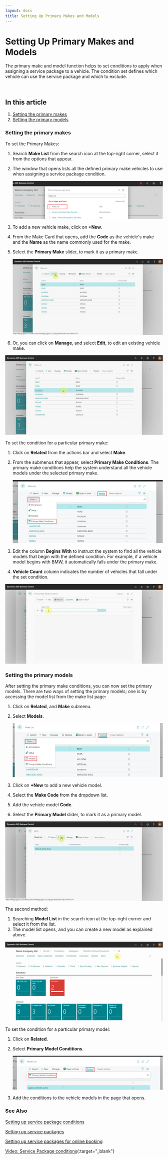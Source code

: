 ```yaml
---
layout: docs
title: Setting Up Primary Makes and Models
---
```


# Setting Up Primary Makes and Models

The primary make and model function helps to set conditions to apply when assigning a service package to a vehicle. The condition set defines which vehicle can use the service package and which to exclude.

<br>

## In this article

1. [Setting the primary makes](#setting-the-primary-makes)
2. [Setting the primary models](setting-the-primary-models)

### Setting the primary makes
To set the Primary Makes:
1. Search **Make List** from the search icon at the top-right corner, select it from the options that appear.
2. The window that opens lists all the defined primary make vehicles to use when assigning a service package condition.

    ![](media/garagehive-primary-make-and-model1.png)

2. To add a new vehicle make, click on **+New**. 
3. From the Make Card that opens, add the **Code** as the vehicle's make and the **Name** as the name commonly used for the make. 
4. Select the **Primary Make** slider, to mark it as a primary make.

    ![](media/garagehive-primary-make-and-model2.gif)

5. Or, you can click on **Manage**, and select **Edit**, to edit an existing vehicle make.

![](media/garagehive-primary-make-and-model3.gif)

To set the condition for a particular primary make:
1. Click on **Related** from the actions bar and select **Make**. 
2. From the submenus that appear, select **Primary Make Conditions**. The primary make conditions help the system understand all the vehicle models under the selected primary make.

    ![](media/garagehive-primary-make-and-model4.png)

3. Edit the column **Begins With** to instruct the system to find all the vehicle models that begin with the defined condition. For example, if a vehicle model begins with BMW, it automatically falls under the primary make. 
4. **Vehicle Count** column indicates the number of vehicles that fall under the set condition.

![](media/garagehive-primary-make-and-model5.gif)

### Setting the primary models
After setting the primary make conditions, you can now set the primary models. There are two ways of setting the primary models; one is by accessing the model list from the make list page:
1. Click on **Related**, and **Make** submenu.
2. Select **Models**.

    ![](media/garagehive-primary-make-and-model6.png)

3. Click on **+New** to add a new vehicle model. 
4. Select the **Make Code** from the dropdown list.
5. Add the vehicle model **Code**.
6. Select the **Primary Model** slider, to mark it as a primary model.

![](media/garagehive-primary-make-and-model7.gif)

The second method:
1. Searching **Model List** in the search icon at the top-right corner and select it from the list. 
2. The model list opens, and you can create a new model as explained above.

![](media/garagehive-primary-make-and-model8.gif)

To set the condition for a particular primary model:
1. Click on  **Related**. 
2. Select **Primary Model Conditions**.

    ![](media/garagehive-primary-make-and-model9.png)

3. Add the conditions to the vehicle models in the page that opens.


### **See Also**

[Setting up service package conditions](/docs/service-package-conditions.html) <br>

[Setting up service packages](/docs/garagehive-service-packages.html) <br>

[Setting up service packages for online booking](/docs/garagehive-onlinebooking-service-packages.html) <br>

[Video: Service Package conditions](http://www.youtube.com/watch?v=DDrB5v6kzM0){:target="_blank"} <br>